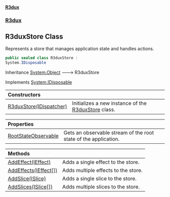 #### [R3dux](R3dux.md 'R3dux')
### [R3dux](R3dux.md#R3dux 'R3dux')

## R3duxStore Class

Represents a store that manages application state and handles actions.

```csharp
public sealed class R3duxStore :
System.IDisposable
```

Inheritance [System.Object](https://docs.microsoft.com/en-us/dotnet/api/System.Object 'System.Object') &#129106; R3duxStore

Implements [System.IDisposable](https://docs.microsoft.com/en-us/dotnet/api/System.IDisposable 'System.IDisposable')

| Constructors | |
| :--- | :--- |
| [R3duxStore(IDispatcher)](R3duxStore.R3duxStore(IDispatcher).md 'R3dux.R3duxStore.R3duxStore(R3dux.IDispatcher)') | Initializes a new instance of the [R3duxStore](R3duxStore.md 'R3dux.R3duxStore') class. |

| Properties | |
| :--- | :--- |
| [RootStateObservable](R3duxStore.RootStateObservable.md 'R3dux.R3duxStore.RootStateObservable') | Gets an observable stream of the root state of the application. |

| Methods | |
| :--- | :--- |
| [AddEffect(IEffect)](R3duxStore.AddEffect(IEffect).md 'R3dux.R3duxStore.AddEffect(R3dux.IEffect)') | Adds a single effect to the store. |
| [AddEffects(IEffect[])](R3duxStore.AddEffects(IEffect[]).md 'R3dux.R3duxStore.AddEffects(R3dux.IEffect[])') | Adds multiple effects to the store. |
| [AddSlice(ISlice)](R3duxStore.AddSlice(ISlice).md 'R3dux.R3duxStore.AddSlice(R3dux.ISlice)') | Adds a single slice to the store. |
| [AddSlices(ISlice[])](R3duxStore.AddSlices(ISlice[]).md 'R3dux.R3duxStore.AddSlices(R3dux.ISlice[])') | Adds multiple slices to the store. |

